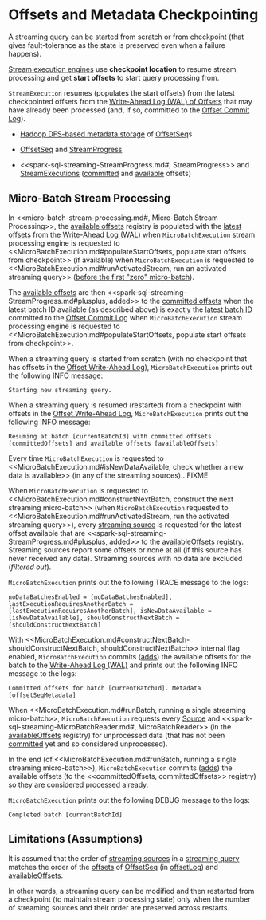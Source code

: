 # Offsets and Metadata Checkpointing

A streaming query can be started from scratch or from checkpoint (that gives fault-tolerance as the state is preserved even when a failure happens).

[Stream execution engines](StreamExecution.md) use **checkpoint location** to resume stream processing and get **start offsets** to start query processing from.

`StreamExecution` resumes (populates the start offsets) from the latest checkpointed offsets from the [Write-Ahead Log (WAL) of Offsets](StreamExecution.md#offsetLog) that may have already been processed (and, if so, committed to the [Offset Commit Log](StreamExecution.md#commitLog)).

* [Hadoop DFS-based metadata storage](spark-sql-streaming-OffsetSeqLog.md) of [OffsetSeq](OffsetSeq.md)s

* [OffsetSeq](OffsetSeq.md) and [StreamProgress](spark-sql-streaming-StreamProgress.md)

* <<spark-sql-streaming-StreamProgress.md#, StreamProgress>> and [StreamExecutions](StreamExecution.md) ([committed](StreamExecution.md#committedOffsets) and [available](StreamExecution.md#availableOffsets) offsets)

## Micro-Batch Stream Processing

In <<micro-batch-stream-processing.md#, Micro-Batch Stream Processing>>, the [available offsets](StreamExecution.md#availableOffsets) registry is populated with the [latest offsets](HDFSMetadataLog.md#getLatest) from the [Write-Ahead Log (WAL)](StreamExecution.md#offsetLog) when `MicroBatchExecution` stream processing engine is requested to <<MicroBatchExecution.md#populateStartOffsets, populate start offsets from checkpoint>> (if available) when `MicroBatchExecution` is requested to <<MicroBatchExecution.md#runActivatedStream, run an activated streaming query>> ([before the first "zero" micro-batch](MicroBatchExecution.md#runActivatedStream-triggerExecution-populateStartOffsets)).

The [available offsets](StreamExecution.md#availableOffsets) are then <<spark-sql-streaming-StreamProgress.md#plusplus, added>> to the [committed offsets](StreamExecution.md#committedOffsets) when the latest batch ID available (as described above) is exactly the [latest batch ID](HDFSMetadataLog.md#getLatest) committed to the [Offset Commit Log](StreamExecution.md#commitLog) when `MicroBatchExecution` stream processing engine is requested to <<MicroBatchExecution.md#populateStartOffsets, populate start offsets from checkpoint>>.

When a streaming query is started from scratch (with no checkpoint that has offsets in the [Offset Write-Ahead Log](StreamExecution.md#offsetLog)), `MicroBatchExecution` prints out the following INFO message:

```text
Starting new streaming query.
```

When a streaming query is resumed (restarted) from a checkpoint with offsets in the [Offset Write-Ahead Log](StreamExecution.md#offsetLog), `MicroBatchExecution` prints out the following INFO message:

```text
Resuming at batch [currentBatchId] with committed offsets [committedOffsets] and available offsets [availableOffsets]
```

Every time `MicroBatchExecution` is requested to <<MicroBatchExecution.md#isNewDataAvailable, check whether a new data is available>> (in any of the streaming sources)...FIXME

When `MicroBatchExecution` is requested to <<MicroBatchExecution.md#constructNextBatch, construct the next streaming micro-batch>> (when `MicroBatchExecution` requested to <<MicroBatchExecution.md#runActivatedStream, run the activated streaming query>>), every [streaming source](StreamExecution.md#uniqueSources) is requested for the latest offset available that are <<spark-sql-streaming-StreamProgress.md#plusplus, added>> to the [availableOffsets](StreamExecution.md#availableOffsets) registry. Streaming sources report some offsets or none at all (if this source has never received any data). Streaming sources with no data are excluded (_filtered out_).

`MicroBatchExecution` prints out the following TRACE message to the logs:

```text
noDataBatchesEnabled = [noDataBatchesEnabled], lastExecutionRequiresAnotherBatch = [lastExecutionRequiresAnotherBatch], isNewDataAvailable = [isNewDataAvailable], shouldConstructNextBatch = [shouldConstructNextBatch]
```

With <<MicroBatchExecution.md#constructNextBatch-shouldConstructNextBatch, shouldConstructNextBatch>> internal flag enabled, `MicroBatchExecution` commits ([adds](HDFSMetadataLog.md#add)) the available offsets for the batch to the [Write-Ahead Log (WAL)](StreamExecution.md#offsetLog) and prints out the following INFO message to the logs:

```text
Committed offsets for batch [currentBatchId]. Metadata [offsetSeqMetadata]
```

When <<MicroBatchExecution.md#runBatch, running a single streaming micro-batch>>, `MicroBatchExecution` requests every [Source](Source.md) and <<spark-sql-streaming-MicroBatchReader.md#, MicroBatchReader>> (in the [availableOffsets](StreamExecution.md#availableOffsets) registry) for unprocessed data (that has not been [committed](StreamExecution.md#committedOffsets) yet and so considered unprocessed).

In the end (of <<MicroBatchExecution.md#runBatch, running a single streaming micro-batch>>), `MicroBatchExecution` commits ([adds](HDFSMetadataLog.md#add)) the available offsets (to the <<committedOffsets, committedOffsets>> registry) so they are considered processed already.

`MicroBatchExecution` prints out the following DEBUG message to the logs:

```text
Completed batch [currentBatchId]
```

## Limitations (Assumptions)

It is assumed that the order of [streaming sources](monitoring/ProgressReporter.md#sources) in a [streaming query](StreamExecution.md#analyzedPlan) matches the order of the [offsets](OffsetSeq.md#offsets) of [OffsetSeq](OffsetSeq.md) (in [offsetLog](StreamExecution.md#offsetLog)) and [availableOffsets](StreamExecution.md#availableOffsets).

In other words, a streaming query can be modified and then restarted from a checkpoint (to maintain stream processing state) only when the number of streaming sources and their order are preserved across restarts.
